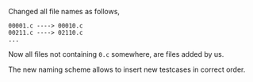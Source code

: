 Changed all file names as follows,

    00001.c ----> 00010.c
    00211.c ----> 02110.c
    ...

Now all files not containing `0.c` somewhere, are files added by us.

The new naming scheme allows to insert new testcases in correct order.
